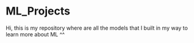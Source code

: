 # ML_Projects
Hi, this is my repository where are all the models that I built in my way to learn more about ML ^^
